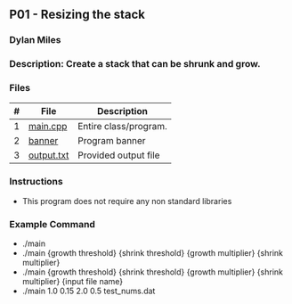## P01 - Resizing the stack
### Dylan Miles
### Description: Create a stack that can be shrunk and grow.



### Files

| # | File                       | Description           |
|:-:|----------------------------|-----------------------|
| 1 | [main.cpp](./Main.cpp)     | Entire class/program. |
| 2 | [banner](./banner)         | Program banner        |
| 3 | [output.txt](./output) | Provided output file  |


### Instructions

- This program does not require any non standard libraries

### Example Command

- ./main
- ./main {growth threshold} {shrink threshold} {growth multiplier} {shrink multiplier}
- ./main {growth threshold} {shrink threshold} {growth multiplier} {shrink multiplier} {input file name}
- ./main 1.0 0.15 2.0 0.5 test_nums.dat
